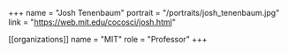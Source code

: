 +++
name = "Josh Tenenbaum"
portrait = "/portraits/josh_tenenbaum.jpg"
link = "https://web.mit.edu/cocosci/josh.html"

[[organizations]]
name = "MIT"
role = "Professor"
+++

